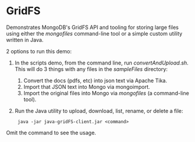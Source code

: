 # GridFS

Demonstrates MongoDB's GridFS API and tooling for storing large files using either the _mongofiles_ command-line tool or a simple custom utility written in Java. 

2 options to run this demo:  

1. In the scripts demo, from the command line, run _convertAndUpload.sh_.  This will do 3 things with any files in the _sampleFiles_ directory:
   1. Convert the docs (pdfs, etc) into json text via Apache Tika.
   2. Import that JSON text into Mongo via mongoimport.
   3. Import the original files into Mongo via _mongofiles_ (a command-line tool).

2. Run the Java utility to upload, download, list, rename, or delete a file:  

        java -jar java-gridFS-client.jar <command>

Omit the command to see the usage.


